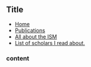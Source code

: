 <!DOCTYPE html>
<html>
<head>
  <title>Dr. Mou's Page.</title>
  <link rel="icon" type="image/x-icon" href="/assets/drm.ico">
  <link rel="stylesheet" href="/assets/styles.css">
  <link href="https://fonts.googleapis.com/css2?family=Cormorant+Garamond&display=swap" rel="stylesheet">
</head>
<body>
<div>

## Title

<div>
<ul>

  <li><a href="index.html">Home</a></li>

  <li><a href="pub.html">Publications</a></li>

  <li><a href="ism.html">All about the ISM</a></li>

  <li><a href="people.html">List of scholars I read about.</a></li>

</ul>

</div>

<div>

### content

</div>



</div>
</body>
</html>